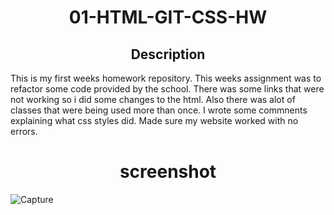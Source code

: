 <h1 align="center">01-HTML-GIT-CSS-HW</h1>
<h2 align="center">Description</h2>
This is my first weeks homework repository. This weeks assignment was to refactor some code provided by the school. There was some links that were not working so i did some changes to the html. Also there was alot of classes that were being used more than once. I wrote some commnents explaining what css styles did. Made sure my website worked with no errors.
<h1 align="center">screenshot</h1>



![Capture](https://user-images.githubusercontent.com/98436010/157369260-d36c96a8-8490-42ed-8af5-8e2cb72d5717.PNG)
